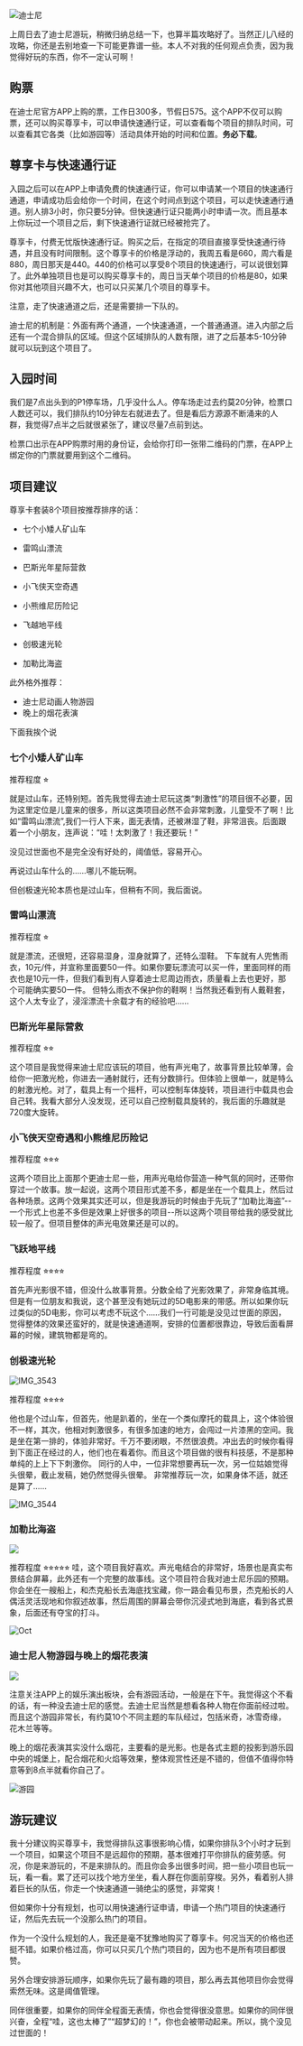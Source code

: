 ![迪士尼](http://owyx09dkb.bkt.clouddn.com/disneycastle.jpeg)

上周日去了迪士尼游玩，稍微归纳总结一下，也算半篇攻略好了。当然正儿八经的攻略，你还是去别地查一下可能更靠谱一些。本人不对我的任何观点负责，因为我觉得好玩的东西，你不一定认可啊！

## 购票

在迪士尼官方APP上购的票，工作日300多，节假日575。这个APP不仅可以购票，还可以购买尊享卡，可以申请快速通行证，可以查看每个项目的排队时间，可以查看其它各类（比如游园等）活动具体开始的时间和位置。**务必下载**。

## 尊享卡与快速通行证

入园之后可以在APP上申请免费的快速通行证，你可以申请某一个项目的快速通行通道，申请成功后会给你一个时间，在这个时间点到这个项目，可以走快速通行通道。别人排3小时，你只要5分钟。但快速通行证只能两小时申请一次。而且基本上你玩过一个项目之后，剩下快速通行证就已经被抢完了。

尊享卡，付费无忧版快速通行证。购买之后，在指定的项目直接享受快速通行待遇，并且没有时间限制。这个尊享卡的价格是浮动的，我周五看是660，周六看是880，周日那天是440。440的价格可以享受8个项目的快速通行，可以说很划算了。此外单独项目也是可以购买尊享卡的，周日当天单个项目的价格是80，如果你对其他项目兴趣不大，也可以只买某几个项目的尊享卡。

注意，走了快速通道之后，还是需要排一下队的。

迪士尼的机制是：外面有两个通道，一个快速通道，一个普通通道。进入内部之后还有一个混合排队的区域。但这个区域排队的人数有限，进了之后基本5-10分钟就可以玩到这个项目了。

## 入园时间

我们是7点出头到的P1停车场，几乎没什么人。停车场走过去约莫20分钟，检票口人数还可以，我们排队约10分钟左右就进去了。但是看后方源源不断涌来的人群，我觉得7点半之后就很紧张了，建议尽量7点前到达。

检票口出示在APP购票时用的身份证，会给你打印一张带二维码的门票，在APP上绑定你的门票就要用到这个二维码。


## 项目建议

尊享卡套装8个项目按推荐排序的话：

* 七个小矮人矿山车
* 雷鸣山漂流

* 巴斯光年星际营救
* 小飞侠天空奇遇
* 小熊维尼历险记

* 飞越地平线
* 创极速光轮
* 加勒比海盗

此外格外推荐：

* 迪士尼动画人物游园
* 晚上的烟花表演

下面我挨个说





### 七个小矮人矿山车

推荐程度 ⭐︎

就是过山车，还特别短。首先我觉得去迪士尼玩这类“刺激性”的项目很不必要，因为这里定位是儿童来的很多，所以这类项目必然不会非常刺激，儿童受不了啊！比如“雷鸣山漂流”,我们一行人下来，面无表情，还被淋湿了鞋，非常沮丧。后面跟着一个小朋友，连声说：“哇！太刺激了！我还要玩！”

没见过世面也不是完全没有好处的，阈值低，容易开心。

再说过山车什么的……哪儿不能玩啊。

但创极速光轮本质也是过山车，但稍有不同，我后面说。

### 雷鸣山漂流

推荐程度 ⭐︎

就是漂流，还很短，还容易湿身，湿身就算了，还特么湿鞋。
下车就有人兜售雨衣，10元/件，并宣称里面要50一件。如果你要玩漂流可以买一件，里面同样的雨衣也是10元一件，但我们看到有人穿着迪士尼周边雨衣，质量看上去也更好，那个可能确实要50一件。
但特么雨衣不保护你的鞋啊！当然我还看到有人戴鞋套，这个人太专业了，浸淫漂流十余载才有的经验吧……

### 巴斯光年星际营救

推荐程度 ⭐︎⭐︎

这个项目是我觉得来迪士尼应该玩的项目，他有声光电了，故事背景比较单薄，会给你一把激光枪，你进去一通射就行，还有分数排行。但体验上很单一，就是特么的射激光枪。对了，载具上有一个摇杆，可以控制车体旋转，项目进行中载具也会自己转。我看大部分人没发现，还可以自己控制载具旋转的，我后面的乐趣就是720度大旋转。

### 小飞侠天空奇遇和小熊维尼历险记

推荐程度 ⭐︎⭐︎⭐︎

这两个项目比上面那个更迪士尼一些，用声光电给你营造一种气氛的同时，还带你穿过一个故事。放一起说，这两个项目形式差不多，都是坐在一个载具上，然后过各种场景。这两个效果其实还可以，但是我游玩的时候由于先玩了“加勒比海盗”--一个形式上也差不多但是效果上好很多的项目--所以这两个项目带给我的感受就比较一般了。但项目整体的声光电效果还是可以的。


### 飞跃地平线

推荐程度 ⭐︎⭐︎⭐︎⭐︎

首先声光影很不错，但没什么故事背景。分数全给了光影效果了，非常身临其境。但是有一位朋友和我说，这个甚至没有她玩过的5D电影来的带感。所以如果你玩过类似的5D电影，你可以考虑不玩这个……我们一行可能是没见过世面的原因，觉得整体的效果还蛮好的，就是快速通道啊，安排的位置都很靠边，导致后面看屏幕的时候，建筑物都是弯的。

### 创极速光轮

![IMG_3543](http://static.insomnia-er.com/IMG_3543.jpg)


推荐程度 ⭐︎⭐︎⭐︎⭐︎

他也是个过山车，但首先，他是趴着的，坐在一个类似摩托的载具上，这个体验很不一样，其次，他相对刺激很多，有很多加速的地方，会闯过一片漆黑的空间。我是坐在第一排的，体验非常好。千万不要闭眼，不然很浪费。冲出去的时候你看得到下面正在经过的人，他们也在看着你。而且这个项目做的很有科技感，不是那种单纯的上上下下刺激你。 
同行的人中，一位非常想要再玩一次，另一位姑娘觉得头很晕，截止发稿，她仍然觉得头很晕。
非常推荐玩一次，如果身体不适，就还是算了……

![IMG_3544](http://static.insomnia-er.com/IMG_3544.jpg)


### 加勒比海盗

![](http://static.insomnia-er.com/15299983804852.jpg)


推荐程度 ⭐︎⭐︎⭐︎⭐︎⭐︎
哇，这个项目我好喜欢。声光电结合的非常好，场景也是真实布景结合屏幕，此外还有一个完整的故事线。这个项目符合我对迪士尼乐园的预期。
你会坐在一艘船上，和杰克船长去海底找宝藏，你一路会看见布景，杰克船长的人偶活灵活现地和你叙述故事，然后周围的屏幕会带你沉浸式地到海底，看到各式景象，后面还有夺宝的打斗。

![Oct](http://static.insomnia-er.com/Oct.gif)



### 迪士尼人物游园与晚上的烟花表演

![](http://static.insomnia-er.com/15299994154733.jpg)


注意关注APP上的娱乐演出板块，会有游园活动，一般是在下午。我觉得这个不看的话，有一种没去迪士尼的感觉。去迪士尼当然是想看各种人物在你面前经过啦。而且这个游园非常长，有约莫10个不同主题的车队经过，包括米奇，冰雪奇缘，花木兰等等。

晚上的烟花表演其实没什么烟花，主要看的是光影。也是各式主题的投影到游乐园中央的城堡上，配合烟花和火焰等效果，整体观赏性还是不错的，但值不值得你特意等到8点半就看你自己了。

![游园](http://static.insomnia-er.com/disney.gif)

## 游玩建议

我十分建议购买尊享卡，我觉得排队这事很影响心情，如果你排队3个小时才玩到一个项目，如果这个项目不是远超你的预期，基本很难打平你排队的疲劳感。何况，你是来游玩的，不是来排队的。而且你会多出很多时间，把一些小项目也玩一玩，看一看。累了还可以找个地方坐坐，看人群在你面前穿梭。另外，看着别人排着巨长的队伍，你走一个快速通道一骑绝尘的感觉，非常爽！

但如果你十分有规划，也可以用快速通行证申请，申请一个热门项目的快速通行证，然后先去玩一个没那么热门的项目。

作为一个没什么规划的人，我还是毫不犹豫地购买了尊享卡。何况当天的价格也还挺不错。如果价格过高，你可以只买几个热门项目的，因为也不是所有项目都很赞。

另外合理安排游玩顺序，如果你先玩了最有趣的项目，那么再去其他项目你会觉得索然无味。这是阈值管理。

同伴很重要，如果你的同伴全程面无表情，你也会觉得很没意思。如果你的同伴很兴奋，全程“哇，这也太棒了”“超梦幻的！”，你也会被带动起来。所以，挑个没见过世面的！




